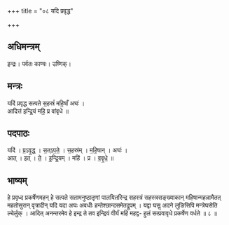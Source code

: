 +++
title = "०८ यदि प्रवृद्ध"

+++
## अधिमन्त्रम्
इन्द्रः। पर्वतः काण्वः। उष्णिक्।

## मन्त्रः
यदि॑ प्रवृद्ध सत्पते स॒हस्रं॑ महि॒षाँ अघः॑ ।  
आदित्त॑ इन्द्रि॒यं महि॒ प्र वा॑वृधे ॥

## पदपाठः
यदि॑ । प्र॒ऽवृ॒द्ध॒ । स॒त्ऽप॒ते॒ । स॒हस्र॑म् । म॒हि॒षान् । अघः॑ ।  
आत् । इत् । ते॒ । इ॒न्द्रि॒यम् । महि॑ । प्र । व॒वृ॒धे॒ ॥

## भाष्यम्
हे प्रवृध्द प्रकर्षेणमहन् हे सत्पते सतामनुष्ठातृणां पालयितरिन्द्र सहस्त्रं सहस्त्रसङ्ख्याकान् महिषान्महन्नामैतत् महतोसुरान् वृत्रादीन् यदि यदा अघः अवधीः हन्तेश्छान्दसमेतद्रूपम् । यद्वा घसॢ अदने लुङिसिपि मन्त्रेघसेति ल्चेर्लुक् । आदित् अनन्तरमेव हे इन्द्र ते तव इन्द्रियं वीर्यं महि महद्व- हुलं सत्प्रवावृधे प्रकर्षेण वर्धते ॥ ८ ॥